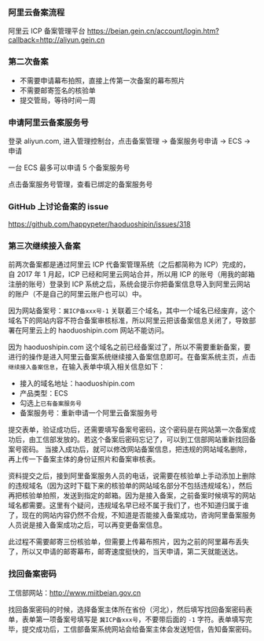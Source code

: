 ### 阿里云备案流程

阿里云 ICP 备案管理平台 https://beian.gein.cn/account/login.htm?callback=http://aliyun.gein.cn

### 第二次备案

- 不需要申请幕布拍照，直接上传第一次备案的幕布照片
- 不需要邮寄签名的核验单
- 提交管局，等待时间一周

### 申请阿里云备案服务号

登录 aliyun.com, 进入管理控制台，点击备案管理 -> 备案服务号申请 -> ECS -> 申请

一台 ECS 最多可以申请 5 个备案服务号

点击备案服务号管理，查看已绑定的备案服务号

### GitHub 上讨论备案的 issue

https://github.com/happypeter/haoduoshipin/issues/318

### 第三次继续接入备案

前两次备案都是通过阿里云 ICP 代备案管理系统（之后都简称为 ICP）完成的，自 2017 年 1 月起，ICP 已经和阿里云网站合并，所以用 ICP 的账号（用我的邮箱注册的账号）登录到 ICP 系统之后，系统会提示你把备案信息导入到阿里云网站的账户（不是自己的阿里云账户也可以）中。

因为网站备案号：`冀ICP备xxx号-1` 关联着三个域名，其中一个域名已经废弃，这个域名下的网站内容不符合备案审核标准，所以阿里云把该备案信息关闭了，导致部署在阿里云上的 haoduoshipin.com 网站不能访问。

因为 haoduoshipin.com 这个域名之前已经备案过了，所以不需要重新备案，要进行的操作是进入阿里云备案系统继续接入备案信息即可。在备案系统主页，点击`继续接入备案信息`，在输入表单中填入相关信息如下：

- 接入的域名地址：haoduoshipin.com
- 产品类型：ECS
- 勾选上`已有备案服务号`
- 备案服务号：重新申请一个阿里云备案服务号

提交表单，验证成功后，还需要填写备案号密码，这个密码是在网站第一次备案成功后，由工信部发放的。若这个备案后密码忘记了，可以到工信部网站重新找回备案号密码。
当接入成功后，就可以修改网站备案信息，把违规的网站域名删除，再上传一下备案主体的身份证照片和备案审核表。

资料提交之后，接到阿里备案服务人员的电话，说需要在核验单上手动添加上删除的违规域名（因为这时下载下来的核验单的网站域名部分不包括违规域名），然后再把核验单拍照，发送到指定的邮箱。因为是接入备案，之前备案时候填写的网站域名都需要。这里有个疑问，违规域名早已经不属于我们了，也不知道归属于谁了，现在的网站内容仍然不合规，不知道是否能接入备案成功，咨询阿里备案服务人员说是接入备案成功之后，可以再变更备案信息。

此过程不需要邮寄三份核验单，但需要上传幕布照片，因为之前的阿里幕布丢失了，所以又申请的邮寄幕布，邮寄速度挺快的，当天申请，第二天就能送达。

### 找回备案密码

工信部网站：http://www.miitbeian.gov.cn

找回备案密码的时候，选择备案主体所在省份（河北），然后填写找回备案密码表单，表单第一项备案号填写是 `冀ICP备xxx号`，不要带后面的 `-1` 字符。表单填写完毕，提交成功后，工信部备案系统网站会给备案主体会发送短信，告知备案密码。
